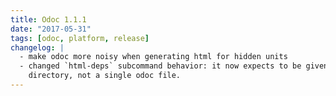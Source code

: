 ```yaml
---
title: Odoc 1.1.1
date: "2017-05-31"
tags: [odoc, platform, release]
changelog: |
  - make odoc more noisy when generating html for hidden units
  - changed `html-deps` subcommand behavior: it now expects to be given a
    directory, not a single odoc file.
---
```


